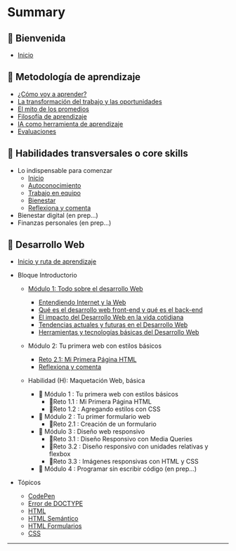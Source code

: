 # Summary

## 💜 Bienvenida

* [Inicio](README.md)

## 📑 Metodología de aprendizaje

* [¿Cómo voy a aprender?](curriculum_model/lea_model_01_overview.md)
* [La transformación del trabajo y las oportunidades](curriculum_model/lea_model_02_work.md)
* [El mito de los promedios](curriculum_model/lea_model_03_average.md)
* [Filosofía de aprendizaje](curriculum_model/lea_model_04_philosophy.md)
* [IA como herramienta de aprendizaje](curriculum_model/lea_model_05_ai.md)
* [Evaluaciones](curriculum_model/lea_model_06_assessment.md)

## 🌈 Habilidades transversales o core skills

* Lo indispensable para comenzar
  * [Inicio](curriculum_lif/lea_lif_overview.md)
  * [Autoconocimiento](curriculum_lif/self_awareness/learning_lif_selfawareness.md)
  * [Trabajo en equipo](curriculum_lif/teamwork/learning_lif_teamwork.md)    
  * [Bienestar](curriculum_lif/wellbeign/learning_lif_digital_wb_intro.md)
  * [Reflexiona y comenta](curriculum_lif/learning_lif_digital_wb_intro.md)
* Bienestar digital (en prep...)
* Finanzas personales (en prep...)

## 🔵 Desarrollo Web

* [Inicio y ruta de aprendizaje](/curriculum_dev/lea_dev_overview.md)

* Bloque Introductorio
  
  * [Módulo 1: Todo sobre el desarrollo Web](/activities/00_01_00_all_about.md)
    
    * [Entendiendo Internet y la Web](/activities/00_01_01_internet_web.md)
    * [Qué es el desarrollo web front-end y qué es el back-end](/activities/00_01_02_web_dev.md)
    * [El impacto del Desarrollo Web en la vida cotidiana](/activities/00_01_03_dev_life.md)
    * [Tendencias actuales y futuras en el Desarrollo Web](/activities/00_01_04_dev_trends.md)
    * [Herramientas y tecnologías básicas del Desarrollo Web](/activities/00_01_05_dev_tools.md)
  
  * Módulo 2: Tu primera web con estilos básicos
    
    * [Reto 2.1: Mi Primera Página HTML](/activities/00_02_01_myfirst.md)
    * [Reflexiona y comenta](/activities/00_02_02_close.md)
  
  * Habilidad (H): Maquetación Web, básica
    
    * 🔷 Módulo 1 : Tu primera web con estilos básicos
      * 🔹Reto 1.1 : Mi Primera Página HTML
      * 🔹Reto 1.2 : Agregando estilos con CSS
    * 🔷 Módulo 2 : Tu primer formulario web
      * 🔹Reto 2.1 : Creación de un formulario
    * 🔷 Módulo 3 : Diseño web responsivo
      * 🔹Reto 3.1 : Diseño Responsivo con Media Queries
      * 🔹Reto 3.2 : Diseño responsivo con unidades relativas y flexbox
      * 🔹Reto 3.3 : Imágenes responsivas con HTML y CSS
    * 🔷 Módulo 4 : Programar sin escribir código (en prep...)

* Tópicos
  * [CodePen](curriculum_dev/editors_codepen.md)
  * [Error de DOCTYPE](curriculum_dev/editors_codepen_doctype.md)
  * [HTML](curriculum_dev/html.md)
  * [HTML Semántico](curriculum_dev/html_semantic.md)
  * [HTML Formularios](curriculum_dev//html_forms.md)
  * [CSS](curriculum_dev/css.md)

---

‌‌

